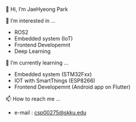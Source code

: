 👋 Hi, I’m JaeHyeong Park

👀 I’m interested in ...
- ROS2
- Embedded system (IoT)
- Frontend Developemnt
- Deep Learning

🌱 I’m currently learning ...
- Embedded system (STM32Fxx)
- IOT with SmartThings (ESP8266)
- Frontend Developemnt (Android app on Flutter)

📫 How to reach me ...
- e-mail : csp00275@skku.edu

<!---
csp00275/csp00275 is a ✨ special ✨ repository because its `README.md` (this file) appears on your GitHub profile.
You can click the Preview link to take a look at your changes.
--->
